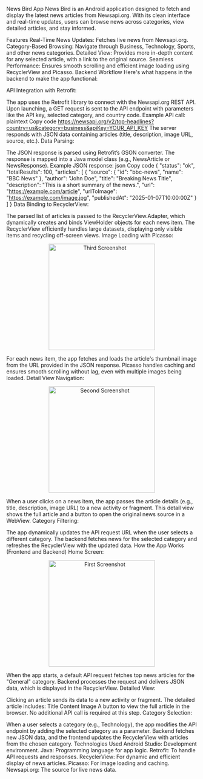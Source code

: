 News Bird App
News Bird is an Android application designed to fetch and display the latest news articles from Newsapi.org. With its clean interface and real-time updates, users can browse news across categories, view detailed articles, and stay informed.

Features
Real-Time News Updates: Fetches live news from Newsapi.org.
Category-Based Browsing: Navigate through Business, Technology, Sports, and other news categories.
Detailed View: Provides more in-depth content for any selected article, with a link to the original source.
Seamless Performance: Ensures smooth scrolling and efficient image loading using RecyclerView and Picasso.
Backend Workflow
Here's what happens in the backend to make the app functional:

API Integration with Retrofit:

The app uses the Retrofit library to connect with the Newsapi.org REST API.
Upon launching, a GET request is sent to the API endpoint with parameters like the API key, selected category, and country code.
Example API call:
plaintext
Copy code
https://newsapi.org/v2/top-headlines?country=us&category=business&apiKey=YOUR_API_KEY
The server responds with JSON data containing articles (title, description, image URL, source, etc.).
Data Parsing:

The JSON response is parsed using Retrofit’s GSON converter. The response is mapped into a Java model class (e.g., NewsArticle or NewsResponse).
Example JSON response:
json
Copy code
{
  "status": "ok",
  "totalResults": 100,
  "articles": [
    {
      "source": { "id": "bbc-news", "name": "BBC News" },
      "author": "John Doe",
      "title": "Breaking News Title",
      "description": "This is a short summary of the news.",
      "url": "https://example.com/article",
      "urlToImage": "https://example.com/image.jpg",
      "publishedAt": "2025-01-07T10:00:00Z"
    }
  ]
}
Data Binding to RecyclerView:

The parsed list of articles is passed to the RecyclerView.Adapter, which dynamically creates and binds ViewHolder objects for each news item.
The RecyclerView efficiently handles large datasets, displaying only visible items and recycling off-screen views.
Image Loading with Picasso:<p align="center">
  <img src="https://github.com/user-attachments/assets/1c2ab0af-f482-42ce-911c-1c3244797d3e" alt="Third Screenshot" width="280"/>
</p>

For each news item, the app fetches and loads the article's thumbnail image from the URL provided in the JSON response.
Picasso handles caching and ensures smooth scrolling without lag, even with multiple images being loaded.
Detail View Navigation:<p align="center">
  <img src="https://github.com/user-attachments/assets/2700f8be-a912-43e4-8d08-11905ef87696" alt="Second Screenshot" width="280"/>
</p>
When a user clicks on a news item, the app passes the article details (e.g., title, description, image URL) to a new activity or fragment.
This detail view shows the full article and a button to open the original news source in a WebView.
Category Filtering:

The app dynamically updates the API request URL when the user selects a different category. The backend fetches news for the selected category and refreshes the RecyclerView with the updated data.
How the App Works (Frontend and Backend)
Home Screen: <p align="center">
  <img src="https://github.com/user-attachments/assets/c1bc4a01-6401-434d-9f54-7bf6e3f910b9" alt="First Screenshot" width="280"/>
</p>


When the app starts, a default API request fetches top news articles for the "General" category.
Backend processes the request and delivers JSON data, which is displayed in the RecyclerView.
Detailed View:

Clicking an article sends its data to a new activity or fragment. The detailed article includes:
Title
Content
Image
A button to view the full article in the browser.
No additional API call is required at this step.
Category Selection:

When a user selects a category (e.g., Technology), the app modifies the API endpoint by adding the selected category as a parameter.
Backend fetches new JSON data, and the frontend updates the RecyclerView with articles from the chosen category.
Technologies Used
Android Studio: Development environment.
Java: Programming language for app logic.
Retrofit: To handle API requests and responses.
RecyclerView: For dynamic and efficient display of news articles.
Picasso: For image loading and caching.
Newsapi.org: The source for live news data.
